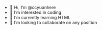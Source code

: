 - 👋 Hi, I’m @ccyuanhere
- 👀 I’m interested in coding
- 🌱 I’m currently learning HTML
- 💞️ I’m looking to collaborate on any position

<!---
ccyuanhere/ccyuanhere is a ✨ special ✨ repository because its `README.md` (this file) appears on your GitHub profile.
You can click the Preview link to take a look at your changes.
--->
